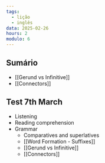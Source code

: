 ```yaml
---
tags:
  - lição
  - inglês
data: 2025-02-26
hours: 2
modulo: 6
---
```


## Sumário
- [[Gerund vs Infinitive]]
- [[Connectors]]

## Test 7th March

- Listening
- Reading comprehension
- Grammar
	- Comparatives and superlatives
	- [[Word Formation - Suffixes]]
	- [[Gerund vs Infinitive]]
	- [[Connectors]]